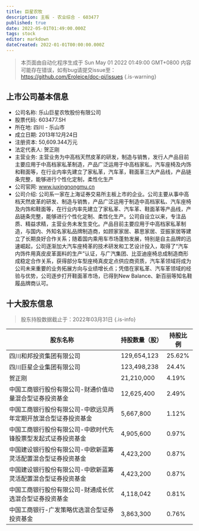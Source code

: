 ```yaml
---
title: 巨星农牧
description: 主板 - 农业综合 - 603477
published: true
date: 2022-05-01T01:49:00.000Z
tags: stock
editor: markdown
dateCreated: 2022-01-01T00:00:00.000Z
---
```


> 本页面由自动化程序生成于 Sun May 01 2022 01:49:00 GMT+0800
> 内容可能存在错误，如有bug请提交issue至：https://github.com/Eroleice/doc-pi/issues
{.is-warning}

## 上市公司基本信息
- 公司名称: 乐山巨星农牧股份有限公司
- 股票代码: 603477.SH
- 所在地: 四川 - 乐山市
- 成立日期: 2013年12月24日
- 注册资本: 50,609.344万元
- 法定代表人: 贺正刚
- 主营业务: 主营业务为中高档天然皮革的研发，制造与销售，发行人产品目前主要应用于中高档家私革制造，产品广泛运用于中高档家私，汽车座椅及内饰和鞋面等，在行业内率先建立了家私革，汽车革，鞋面革三大产品线，产品链条完整，能够进行个性化定制，柔性化生产
- 公司官网: www.juxingnongmu.cn
- 公司介绍: 公司系一家在上海证券交易所主板上市的企业。公司主要从事中高档天然皮革的研发、制造与销售，产品广泛运用于制造中高档家私、汽车座椅及内饰和鞋面等，在行业内率先建立了家私革、汽车革、鞋面革等产品线，产品链条完整，能够进行个性化定制、柔性化生产。公司自设立以来，专注品质、精益求精，主营业务未发生变化。产品目前主要应用于中高档家私革制造，与国内、外知名家私品牌制造商，如顾家家居、慕思家居、亚振家居等建立了长期良好合作关系；随着国内乘用车市场蓬勃发展，特别是自主品牌的迅速崛起，公司逐渐加大汽车座椅革的技术研发和工艺设计投入，取得了“汽车内饰件用真皮皮革面料的生产”认证，与广汽集团、比亚迪座椅总成制造商形成稳定合作关系，获得部分车型座椅真皮定点供应商资质，汽车革领域将成为公司未来重要的业务拓展方向与业绩增长点；凭借在家私革、汽车革领域的经验与优势，公司逐步打开鞋面革市场，已得到New Balance、新百丽等知名鞋履品牌商认可。


## 十大股东信息
> 股东持股数据截止于：2022年03月31日
{.is-info}

| 股东名称 | 持股数量（股） | 持股比例 |
| --- | --- | --- |
| 四川和邦投资集团有限公司 | 129,654,123 | 25.62% |
| 四川巨星企业集团有限公司 | 123,498,238 | 24.4% |
| 贺正刚 | 21,210,000 | 4.19% |
| 中国工商银行股份有限公司-财通价值动量混合型证券投资基金 | 12,625,400 | 2.49% |
| 中国工商银行股份有限公司-中欧远见两年定期开放混合型证券投资基金 | 5,667,800 | 1.12% |
| 中国工商银行股份有限公司-中欧时代先锋股票型发起式证券投资基金 | 4,905,600 | 0.97% |
| 中国建设银行股份有限公司-中欧新蓝筹灵活配置混合型证券投资基金 | 4,423,200 | 0.87% |
| 中国建设银行股份有限公司-中欧新蓝筹灵活配置混合型证券投资基金 | 4,423,200 | 0.87% |
| 中国工商银行股份有限公司-财通成长优选混合型证券投资基金 | 4,118,042 | 0.81% |
| 中国工商银行-广发策略优选混合型证券投资基金 | 3,863,300 | 0.76% |




